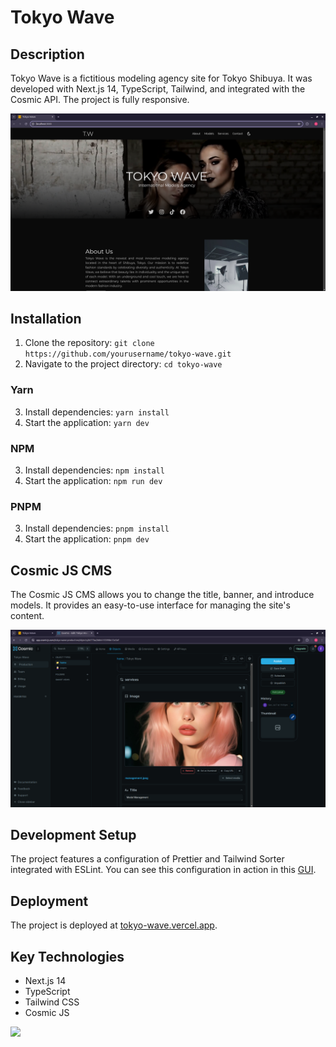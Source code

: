 # Tokyo Wave


## Description

Tokyo Wave is a fictitious modeling agency site for Tokyo Shibuya. It was developed with 
Next.js 14, TypeScript, Tailwind, and integrated with the Cosmic API. The project is fully responsive.


![Preview](./preview.png)


## Installation

1. Clone the repository: `git clone https://github.com/yourusername/tokyo-wave.git`
2. Navigate to the project directory: `cd tokyo-wave`

### Yarn

3. Install dependencies: `yarn install`
4. Start the application: `yarn dev`

### NPM

3. Install dependencies: `npm install`
4. Start the application: `npm run dev`

### PNPM

3. Install dependencies: `pnpm install`
4. Start the application: `pnpm dev`

## Cosmic JS CMS

The Cosmic JS CMS allows you to change the title, banner, and introduce models. It provides an 
easy-to-use interface for managing the site's content.


![Preview](./preview2.png)


## Development Setup

The project features a configuration of Prettier and Tailwind Sorter integrated with ESLint. 
You can see this configuration in action in this [GUI](https://nept-guide.vercel.app/).

## Deployment

The project is deployed at [tokyo-wave.vercel.app](https://tokyo-wave.vercel.app).

## Key Technologies

- Next.js 14
- TypeScript
- Tailwind CSS
- Cosmic JS


[![](https://skillicons.dev/icons?i=html,ts,react,nextjs,tailwind,eslint)](https://skillicons.dev)
